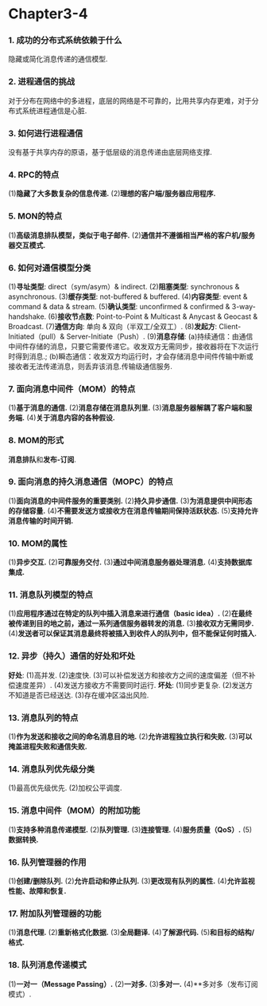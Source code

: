 # Chapter3-4

### 1. 成功的分布式系统依赖于什么

隐藏或简化消息传递的通信模型.

### 2. 进程通信的挑战

对于分布在网络中的多进程，底层的网络是不可靠的，比用共享内存更难，对于分布式系统进程通信是心脏.

### 3. 如何进行进程通信

没有基于共享内存的原语，基于低层级的消息传递由底层网络支撑.

### 4. RPC的特点

(1)**隐藏了大多数复杂的信息传递.** (2)**理想的客户端/服务器应用程序.**

### 5. MON的特点

(1)**高级消息排队模型，类似于电子邮件.** (2)**通信并不遵循相当严格的客户机/服务器交互模式.**

### 6. 如何对通信模型分类

(1)**寻址类型**: direct（sym/asym）& indirect. (2)**阻塞类型**: synchronous & asynchronous. (3)**缓存类型**: not-buffered & buffered. (4)**内容类型**: event & command & data & stream. (5)**确认类型**: unconfirmed & confirmed & 3-way-handshake. (6)**接收节点数**: Point-to-Point & Multicast & Anycast & Geocast & Broadcast. (7)**通信方向**: 单向 & 双向（半双工/全双工）. (8)**发起方**: Client-Initiated（pull）& Server-Initiate（Push）. (9)**消息存储**: (a)持续通信：由通信中间件存储的消息，只要它需要传递它。收发双方无需同步，接收器将在下次运行时得到消息.; (b)瞬态通信：收发双方均运行时，才会存储消息中间件传输中断或接收者无法传递消息，则丢弃该消息.传输级通信服务.

### 7. 面向消息中间件（MOM）的特点

(1)**基于消息的通信.** (2)**消息存储在消息队列里.** (3)**消息服务器解耦了客户端和服务端.** (4)**关于消息内容的各种假设.**

### 8. MOM的形式

**消息排队**和**发布-订阅**.

### 9. 面向消息的持久消息通信（MOPC）的特点

(1)**面向消息的中间件服务的重要类别.** (2)**持久异步通信.** (3)**为消息提供中间形态的存储容量.** (4)**不需要发送方或接收方在消息传输期间保持活跃状态.** (5)**支持允许消息传输的时间开销.**

### 10. MOM的属性

(1)**异步交互.** (2)**可靠服务交付.** (3)**通过中间消息服务器处理消息.** (4)**支持数据库集成.**

### 11. 消息队列模型的特点

(1)**应用程序通过在特定的队列中插入消息来进行通信（basic idea）.** (2)**在最终被传递到目的地之前，通过一系列通信服务器转发的消息.** (3)**接收双方无需同步.** (4)**发送者可以保证其消息最终将被插入到收件人的队列中，但不能保证何时插入.**

### 12. 异步（持久）通信的好处和坏处

**好处**: (1)高并发. (2)速度快. (3)可以补偿发送方和接收方之间的速度偏差（但不补偿速度差异）. (4)发送方接收方不需要同时运行. **坏处**: (1)同步更复杂. (2)发送方不知道是否已经送达. (3)存在缓冲区溢出风险.

### 13. 消息队列的特点

(1)**作为发送和接收之间的命名消息目的地.** (2)**允许进程独立执行和失败.** (3)**可以掩盖进程失败和通信失败.**

### 14. 消息队列优先级分类

(1)最高优先级优先. (2)加权公平调度.

### 15. 消息中间件（MOM）的附加功能

(1)**支持多种消息传递模型.** (2)**队列管理.** (3)**连接管理.** (4)**服务质量（QoS）.** (5)**数据转换.**

### 16. 队列管理器的作用

(1)**创建/删除队列.** (2)**允许启动和停止队列.** (3)**更改现有队列的属性.** (4)**允许监视性能、故障和恢复.**

### 17. 附加队列管理器的功能

(1)**消息代理.** (2)**重新格式化数据.** (3)**全局翻译.** (4)**了解源代码.** (5)**和目标的结构/格式.**

### 18. 队列消息传递模式

(1)**一对一（Message Passing）.** (2)**一对多.** (3)**多对一.** (4)**多对多（发布订阅模式）.